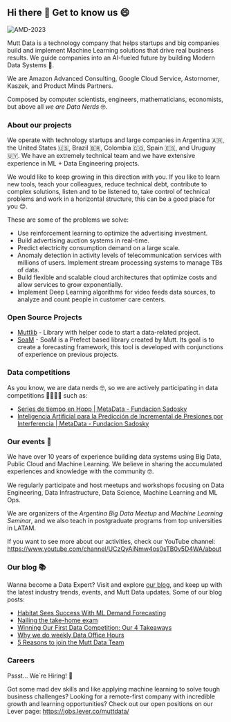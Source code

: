 ## Hi there 👋  Get to know us 😄

![AMD-2023](https://user-images.githubusercontent.com/12360699/235992019-366b058c-b0c2-439a-83be-0d8590dd44d9.jpg)


Mutt Data is a technology company that helps startups and big companies build and implement Machine Learning solutions that drive real business results. We guide companies into an AI-fueled future by building Modern Data Systems 🤖.

We are Amazon Advanced Consulting, Google Cloud Service, Astornomer, Kaszek, and Product Minds Partners.

Composed by computer scientists, engineers, mathematicians, economists, but above all *we are Data Nerds* 🤓.

### About our projects
We operate with technology startups and large companies in Argentina 🇦🇷, the United States 🇺🇸, Brazil 🇧🇷, Colombia 🇨🇴, Spain 🇪🇸, and Uruguay 🇺🇾. We have an extremely technical team and we have extensive experience in ML + Data Engineering projects.

We would like to keep growing in this direction with you. If you like to learn new tools, teach your colleagues, reduce technical debt, contribute to complex solutions, listen and to be listened to, take control of technical problems and work in a horizontal structure, this can be a good place for you 😊. 

These are some of the problems we solve:
* Use reinforcement learning to optimize the advertising investment.
* Build advertising auction systems in real-time.
* Predict electricity consumption demand on a large scale.
* Anomaly detection in activity levels of telecommunication services with millions of users. Implement stream processing systems to manage TBs of data.
* Build flexible and scalable cloud architectures that optimize costs and allow services to grow exponentially.
* Implement Deep Learning algorithms for video feeds data sources, to analyze and count people in customer care centers.

### Open Source Projects
* [Muttlib](https://github.com/MuttData/muttlib) - Library with helper code to start a data-related project.
* [SoaM](https://github.com/MuttData/soam) - SoaM is a Prefect based library created by Mutt. Its goal is to create a forecasting framework, this tool is developed with conjunctions of experience on previous projects.

### Data competitions
As you know, we are data nerds 🤓, so we are actively participating in data competitions 👨‍💻👩‍💻 such as:
* [Series de tiempo en Hopp | MetaData - Fundacion Sadosky](https://metadata.fundacionsadosky.org.ar/competition/26/)
* [Inteligencia Artificial para la Predicción de Incremental de Presiones por Interferencia | MetaData - Fundacion Sadosky](https://metadata.fundacionsadosky.org.ar/competition/29/)

### Our events 🍻

We have over 10 years of experience building data systems using Big Data, Public Cloud and Machine Learning. We believe in sharing the accumulated experiences and knowledge with the community 🤓.

We regularly participate and host meetups and workshops focusing on Data Engineering, Data Infrastructure, Data Science, Machine Learning and ML Ops.

We are organizers of the *Argentina Big Data Meetup* and *Machine Learning Seminar*, and we also teach in postgraduate programs from top universities in LATAM.

If you want to see more about our activities, check our YouTube channel: https://www.youtube.com/channel/UCzQyAiNmw4os0sTB0v5D4WA/about

### Our blog 📚

Wanna become a Data Expert? Visit and explore [our blog](https://muttdata.ai/blog/), and keep up with the latest industry trends, events, and Mutt Data updates. Some of our blog posts:
* [Habitat Sees Success With ML Demand Forecasting](https://muttdata.ai/blog/2022/11/01/habitat-case-study.html)
* [Nailing the take-home exam](https://muttdata.ai/blog/2022/08/10/nailing-the-take-home-exam.html)
* [Winning Our First Data Competition: Our 4 Takeaways](https://muttdata.ai/blog/2022/10/05/data_competitions_V2.html)
* [Why we do weekly Data Office Hours](https://muttdata.ai/blog/2022/06/10/DOH.html)
* [5 Reasons to join the Mutt Data Team](https://muttdata.ai/blog/2021/05/26/hiring-process.html)


### Careers 
Pssst... We´re Hiring! 🔎

Got some mad dev skills and like applying machine learning to solve tough business challenges? Looking for a remote-first company with incredible growth and learning opportunities?
Check out our open positions on our Lever page: https://jobs.lever.co/muttdata/

<!--

**Here are some ideas to get you started:**

🙋‍♀️ A short introduction - what is your organization all about?
🌈 Contribution guidelines - how can the community get involved?
👩‍💻 Useful resources - where can the community find your docs? Is there anything else the community should know?
🍿 Fun facts - what does your team eat for breakfast?
🧙 Remember, you can do mighty things with the power of [Markdown](https://docs.github.com/github/writing-on-github/getting-started-with-writing-and-formatting-on-github/basic-writing-and-formatting-syntax)
-->
